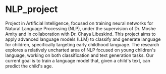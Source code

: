 # NLP_project
Project in Artificial Intelligence, focused on training neural networks for Natural Language Processing (NLP), under the supervision of Dr. Moshe Amity and in collaboration with Dr. Chaya Libeskind. This project aims to apply advanced language models (LLM) to classify and generate language for children, specifically targeting early childhood language. The research explores a relatively uncharted area of NLP focused on young children's language, working on both classification and text generation tasks. Our current goal is to train a language model that, given a child's text, can predict the child's age.
